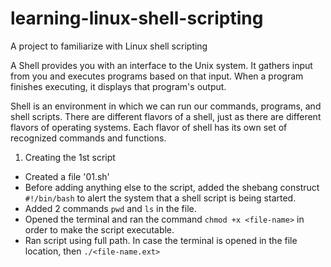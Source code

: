 # learning-linux-shell-scripting
A project to familiarize with Linux shell scripting

A Shell provides you with an interface to the Unix system. It gathers input from you and executes programs based on that input. When a program finishes executing, it displays that program's output.

Shell is an environment in which we can run our commands, programs, and shell scripts. There are different flavors of a shell, just as there are different flavors of operating systems. Each flavor of shell has its own set of recognized commands and functions.

01. Creating the 1st script
- Created a file '01.sh'
- Before adding anything else to the script, added the shebang construct `#!/bin/bash` to alert the system that a shell script is being started.
- Added 2 commands `pwd` and `ls` in the file.
- Opened the terminal and ran the command `chmod +x <file-name>` in order to make the script executable.
- Ran script using full path. In case the terminal is opened in the file location, then `./<file-name.ext>`

